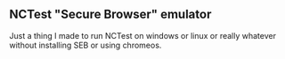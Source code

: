 ## NCTest "Secure Browser" emulator

Just a thing I made to run NCTest on windows or linux or really whatever without installing SEB or using chromeos.
